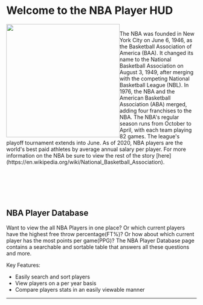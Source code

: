 # Welcome to the NBA Player HUD

<img style="float: left" src="https://media1.giphy.com/media/5h5HJRTkYEvT2o6yvJ/giphy.gif" width="300"/>
<br />
The NBA was founded in New York City on June 6, 1946, as the Basketball Association of America (BAA). It changed its name to the National Basketball Association on August 3, 1949, after merging with the competing National Basketball League (NBL). In 1976, the NBA and the American Basketball Association (ABA) merged, adding four franchises to the NBA. The NBA's regular season runs from October to April, with each team playing 82 games. The league's playoff tournament extends into June. As of 2020, NBA players are the world's best paid athletes by average annual salary per player. For more information on the NBA be sure to view the rest of the story [here](https://en.wikipedia.org/wiki/National_Basketball_Association).


<br/>
<br/>
<br/>
<br/>
<br/>
<br/>

## NBA Player Database

Want to view the all NBA Players in one place? Or which current players have the highest free throw percentage(FT%)? Or how about which current player has the most points per game(PPG)? The NBA Player Database page contains a searchable and sortable table that answers all these questions and more.

Key Features:

- Easily search and sort players 
- View players on a per year basis
- Compare players stats in an easily viewable manner

---
